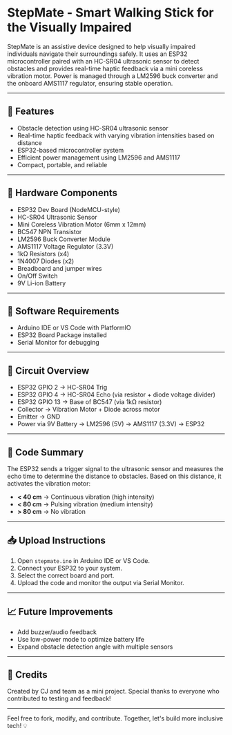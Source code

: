 # StepMate - Smart Walking Stick for the Visually Impaired

StepMate is an assistive device designed to help visually impaired individuals navigate their surroundings safely. It uses an ESP32 microcontroller paired with an HC-SR04 ultrasonic sensor to detect obstacles and provides real-time haptic feedback via a mini coreless vibration motor. Power is managed through a LM2596 buck converter and the onboard AMS1117 regulator, ensuring stable operation.

---

## 🚀 Features

* Obstacle detection using HC-SR04 ultrasonic sensor
* Real-time haptic feedback with varying vibration intensities based on distance
* ESP32-based microcontroller system
* Efficient power management using LM2596 and AMS1117
* Compact, portable, and reliable

---

## 🔧 Hardware Components

* ESP32 Dev Board (NodeMCU-style)
* HC-SR04 Ultrasonic Sensor
* Mini Coreless Vibration Motor (6mm x 12mm)
* BC547 NPN Transistor
* LM2596 Buck Converter Module
* AMS1117 Voltage Regulator (3.3V)
* 1kΩ Resistors (x4)
* 1N4007 Diodes (x2)
* Breadboard and jumper wires
* On/Off Switch
* 9V Li-ion Battery

---

## 🧠 Software Requirements

* Arduino IDE or VS Code with PlatformIO
* ESP32 Board Package installed
* Serial Monitor for debugging

---

## 🔌 Circuit Overview

* ESP32 GPIO 2 → HC-SR04 Trig
* ESP32 GPIO 4 → HC-SR04 Echo (via resistor + diode voltage divider)
* ESP32 GPIO 13 → Base of BC547 (via 1kΩ resistor)
* Collector → Vibration Motor + Diode across motor
* Emitter → GND
* Power via 9V Battery → LM2596 (5V) → AMS1117 (3.3V) → ESP32

---

## 📄 Code Summary

The ESP32 sends a trigger signal to the ultrasonic sensor and measures the echo time to determine the distance to obstacles. Based on this distance, it activates the vibration motor:

* **< 40 cm** → Continuous vibration (high intensity)
* **< 80 cm** → Pulsing vibration (medium intensity)
* **> 80 cm** → No vibration

---

## 📥 Upload Instructions

1. Open `stepmate.ino` in Arduino IDE or VS Code.
2. Connect your ESP32 to your system.
3. Select the correct board and port.
4. Upload the code and monitor the output via Serial Monitor.

---

## 📈 Future Improvements

* Add buzzer/audio feedback
* Use low-power mode to optimize battery life
* Expand obstacle detection angle with multiple sensors

---

## 🙏 Credits

Created by CJ and team as a mini project. Special thanks to everyone who contributed to testing and feedback!

---

Feel free to fork, modify, and contribute. Together, let's build more inclusive tech! 💡
